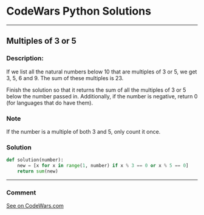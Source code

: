 # CodeWars Python Solutions

---

## Multiples of 3 or 5


### Description:

If we list all the natural numbers below 10 that are multiples of 3 or 5, we get 3, 5, 6 and 9. The sum of these multiples is 23.

Finish the solution so that it returns the sum of all the multiples of 3 or 5 below the number passed in. Additionally, if the number is negative, return 0 (for languages that do have them).

### Note

If the number is a multiple of both 3 and 5, only count it once.

### Solution


```python
def solution(number):
    new = [x for x in range(1, number) if x % 3 == 0 or x % 5 == 0]
    return sum(new)
```

---
### Comment



[See on CodeWars.com](https://www.codewars.com/users/ITRonin)
